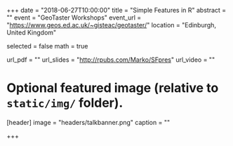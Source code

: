 +++
date = "2018-06-27T10:00:00"
title = "Simple Features in R"
abstract = ""
event = "GeoTaster Workshops"
event_url = "https://www.geos.ed.ac.uk/~gisteac/geotaster/"
location = "Edinburgh, United Kingdom"

selected = false
math = true

url_pdf = ""
url_slides = "http://rpubs.com/Marko/SFpres"
url_video = ""

# Optional featured image (relative to `static/img/` folder).
[header]
image = "headers/talkbanner.png"
caption = ""

+++
